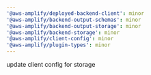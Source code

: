 ```yaml
---
'@aws-amplify/deployed-backend-client': minor
'@aws-amplify/backend-output-schemas': minor
'@aws-amplify/backend-output-storage': minor
'@aws-amplify/backend-storage': minor
'@aws-amplify/client-config': minor
'@aws-amplify/plugin-types': minor
---
```


update client config for storage
